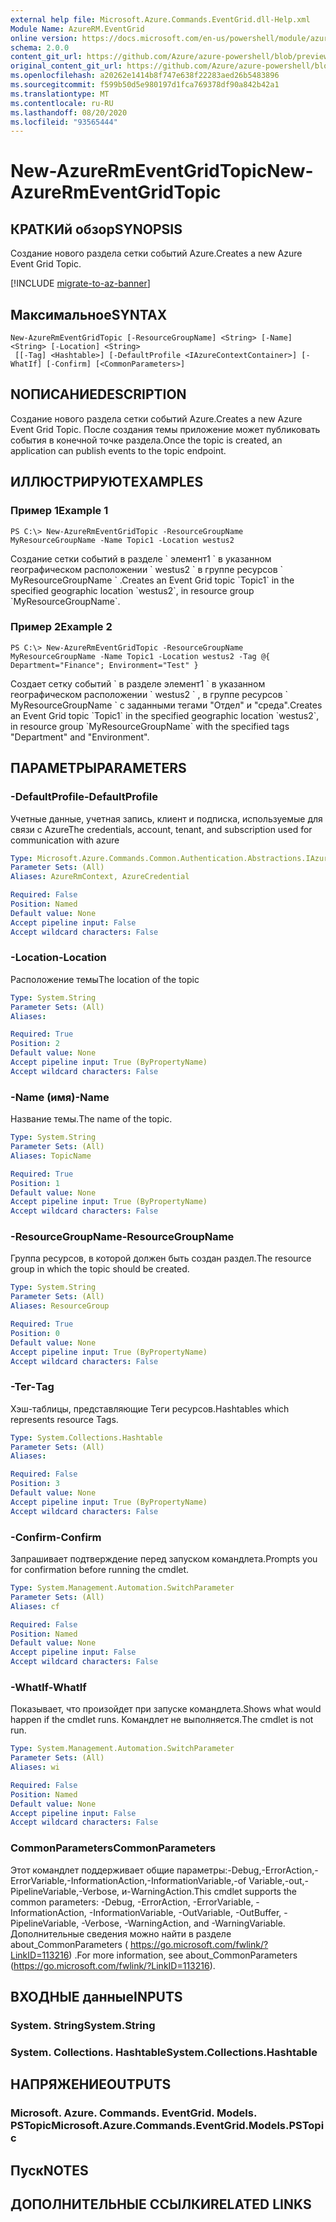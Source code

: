 ```yaml
---
external help file: Microsoft.Azure.Commands.EventGrid.dll-Help.xml
Module Name: AzureRM.EventGrid
online version: https://docs.microsoft.com/en-us/powershell/module/azurerm.eventgrid/new-azurermeventgridtopic
schema: 2.0.0
content_git_url: https://github.com/Azure/azure-powershell/blob/preview/src/ResourceManager/EventGrid/Commands.EventGrid/help/New-AzureRmEventGridTopic.md
original_content_git_url: https://github.com/Azure/azure-powershell/blob/preview/src/ResourceManager/EventGrid/Commands.EventGrid/help/New-AzureRmEventGridTopic.md
ms.openlocfilehash: a20262e1414b8f747e638f22283aed26b5483896
ms.sourcegitcommit: f599b50d5e980197d1fca769378df90a842b42a1
ms.translationtype: MT
ms.contentlocale: ru-RU
ms.lasthandoff: 08/20/2020
ms.locfileid: "93565444"
---
```

# <span data-ttu-id="27b41-101">New-AzureRmEventGridTopic</span><span class="sxs-lookup"><span data-stu-id="27b41-101">New-AzureRmEventGridTopic</span></span>

## <span data-ttu-id="27b41-102">КРАТКИй обзор</span><span class="sxs-lookup"><span data-stu-id="27b41-102">SYNOPSIS</span></span>
<span data-ttu-id="27b41-103">Создание нового раздела сетки событий Azure.</span><span class="sxs-lookup"><span data-stu-id="27b41-103">Creates a new Azure Event Grid Topic.</span></span>

[!INCLUDE [migrate-to-az-banner](../../includes/migrate-to-az-banner.md)]

## <span data-ttu-id="27b41-104">Максимальное</span><span class="sxs-lookup"><span data-stu-id="27b41-104">SYNTAX</span></span>

```
New-AzureRmEventGridTopic [-ResourceGroupName] <String> [-Name] <String> [-Location] <String>
 [[-Tag] <Hashtable>] [-DefaultProfile <IAzureContextContainer>] [-WhatIf] [-Confirm] [<CommonParameters>]
```

## <span data-ttu-id="27b41-105">NОПИСАНИЕ</span><span class="sxs-lookup"><span data-stu-id="27b41-105">DESCRIPTION</span></span>
<span data-ttu-id="27b41-106">Создание нового раздела сетки событий Azure.</span><span class="sxs-lookup"><span data-stu-id="27b41-106">Creates a new Azure Event Grid Topic.</span></span> <span data-ttu-id="27b41-107">После создания темы приложение может публиковать события в конечной точке раздела.</span><span class="sxs-lookup"><span data-stu-id="27b41-107">Once the topic is created, an application can publish events to the topic endpoint.</span></span>

## <span data-ttu-id="27b41-108">ИЛЛЮСТРИРУЮТ</span><span class="sxs-lookup"><span data-stu-id="27b41-108">EXAMPLES</span></span>

### <span data-ttu-id="27b41-109">Пример 1</span><span class="sxs-lookup"><span data-stu-id="27b41-109">Example 1</span></span>
```
PS C:\> New-AzureRmEventGridTopic -ResourceGroupName MyResourceGroupName -Name Topic1 -Location westus2
```

<span data-ttu-id="27b41-110">Создание сетки событий в разделе \` элемент1 \` в указанном географическом расположении \` westus2 \` в группе ресурсов \` MyResourceGroupName \` .</span><span class="sxs-lookup"><span data-stu-id="27b41-110">Creates an Event Grid topic \`Topic1\` in the specified geographic location \`westus2\`, in resource group \`MyResourceGroupName\`.</span></span>

### <span data-ttu-id="27b41-111">Пример 2</span><span class="sxs-lookup"><span data-stu-id="27b41-111">Example 2</span></span>
```
PS C:\> New-AzureRmEventGridTopic -ResourceGroupName MyResourceGroupName -Name Topic1 -Location westus2 -Tag @{ Department="Finance"; Environment="Test" }
```

<span data-ttu-id="27b41-112">Создает сетку событий \` в разделе элемент1 \` в указанном географическом расположении \` westus2 \` , в группе ресурсов \` MyResourceGroupName \` с заданными тегами "Отдел" и "среда".</span><span class="sxs-lookup"><span data-stu-id="27b41-112">Creates an Event Grid topic \`Topic1\` in the specified geographic location \`westus2\`, in resource group \`MyResourceGroupName\` with the specified tags "Department" and "Environment".</span></span>

## <span data-ttu-id="27b41-113">ПАРАМЕТРЫ</span><span class="sxs-lookup"><span data-stu-id="27b41-113">PARAMETERS</span></span>

### <span data-ttu-id="27b41-114">-DefaultProfile</span><span class="sxs-lookup"><span data-stu-id="27b41-114">-DefaultProfile</span></span>
<span data-ttu-id="27b41-115">Учетные данные, учетная запись, клиент и подписка, используемые для связи с Azure</span><span class="sxs-lookup"><span data-stu-id="27b41-115">The credentials, account, tenant, and subscription used for communication with azure</span></span>

```yaml
Type: Microsoft.Azure.Commands.Common.Authentication.Abstractions.IAzureContextContainer
Parameter Sets: (All)
Aliases: AzureRmContext, AzureCredential

Required: False
Position: Named
Default value: None
Accept pipeline input: False
Accept wildcard characters: False
```

### <span data-ttu-id="27b41-116">-Location</span><span class="sxs-lookup"><span data-stu-id="27b41-116">-Location</span></span>
<span data-ttu-id="27b41-117">Расположение темы</span><span class="sxs-lookup"><span data-stu-id="27b41-117">The location of the topic</span></span>

```yaml
Type: System.String
Parameter Sets: (All)
Aliases:

Required: True
Position: 2
Default value: None
Accept pipeline input: True (ByPropertyName)
Accept wildcard characters: False
```

### <span data-ttu-id="27b41-118">-Name (имя)</span><span class="sxs-lookup"><span data-stu-id="27b41-118">-Name</span></span>
<span data-ttu-id="27b41-119">Название темы.</span><span class="sxs-lookup"><span data-stu-id="27b41-119">The name of the topic.</span></span>

```yaml
Type: System.String
Parameter Sets: (All)
Aliases: TopicName

Required: True
Position: 1
Default value: None
Accept pipeline input: True (ByPropertyName)
Accept wildcard characters: False
```

### <span data-ttu-id="27b41-120">-ResourceGroupName</span><span class="sxs-lookup"><span data-stu-id="27b41-120">-ResourceGroupName</span></span>
<span data-ttu-id="27b41-121">Группа ресурсов, в которой должен быть создан раздел.</span><span class="sxs-lookup"><span data-stu-id="27b41-121">The resource group in which the topic should be created.</span></span>

```yaml
Type: System.String
Parameter Sets: (All)
Aliases: ResourceGroup

Required: True
Position: 0
Default value: None
Accept pipeline input: True (ByPropertyName)
Accept wildcard characters: False
```

### <span data-ttu-id="27b41-122">-Тег</span><span class="sxs-lookup"><span data-stu-id="27b41-122">-Tag</span></span>
<span data-ttu-id="27b41-123">Хэш-таблицы, представляющие Теги ресурсов.</span><span class="sxs-lookup"><span data-stu-id="27b41-123">Hashtables which represents resource Tags.</span></span>

```yaml
Type: System.Collections.Hashtable
Parameter Sets: (All)
Aliases:

Required: False
Position: 3
Default value: None
Accept pipeline input: True (ByPropertyName)
Accept wildcard characters: False
```

### <span data-ttu-id="27b41-124">-Confirm</span><span class="sxs-lookup"><span data-stu-id="27b41-124">-Confirm</span></span>
<span data-ttu-id="27b41-125">Запрашивает подтверждение перед запуском командлета.</span><span class="sxs-lookup"><span data-stu-id="27b41-125">Prompts you for confirmation before running the cmdlet.</span></span>

```yaml
Type: System.Management.Automation.SwitchParameter
Parameter Sets: (All)
Aliases: cf

Required: False
Position: Named
Default value: None
Accept pipeline input: False
Accept wildcard characters: False
```

### <span data-ttu-id="27b41-126">-WhatIf</span><span class="sxs-lookup"><span data-stu-id="27b41-126">-WhatIf</span></span>
<span data-ttu-id="27b41-127">Показывает, что произойдет при запуске командлета.</span><span class="sxs-lookup"><span data-stu-id="27b41-127">Shows what would happen if the cmdlet runs.</span></span>
<span data-ttu-id="27b41-128">Командлет не выполняется.</span><span class="sxs-lookup"><span data-stu-id="27b41-128">The cmdlet is not run.</span></span>

```yaml
Type: System.Management.Automation.SwitchParameter
Parameter Sets: (All)
Aliases: wi

Required: False
Position: Named
Default value: None
Accept pipeline input: False
Accept wildcard characters: False
```

### <span data-ttu-id="27b41-129">CommonParameters</span><span class="sxs-lookup"><span data-stu-id="27b41-129">CommonParameters</span></span>
<span data-ttu-id="27b41-130">Этот командлет поддерживает общие параметры:-Debug,-ErrorAction,-ErrorVariable,-InformationAction,-InformationVariable,-of Variable,-out,-PipelineVariable,-Verbose, и-WarningAction.</span><span class="sxs-lookup"><span data-stu-id="27b41-130">This cmdlet supports the common parameters: -Debug, -ErrorAction, -ErrorVariable, -InformationAction, -InformationVariable, -OutVariable, -OutBuffer, -PipelineVariable, -Verbose, -WarningAction, and -WarningVariable.</span></span> <span data-ttu-id="27b41-131">Дополнительные сведения можно найти в разделе about_CommonParameters ( https://go.microsoft.com/fwlink/?LinkID=113216) .</span><span class="sxs-lookup"><span data-stu-id="27b41-131">For more information, see about_CommonParameters (https://go.microsoft.com/fwlink/?LinkID=113216).</span></span>

## <span data-ttu-id="27b41-132">ВХОДНЫЕ данные</span><span class="sxs-lookup"><span data-stu-id="27b41-132">INPUTS</span></span>

### <span data-ttu-id="27b41-133">System. String</span><span class="sxs-lookup"><span data-stu-id="27b41-133">System.String</span></span>

### <span data-ttu-id="27b41-134">System. Collections. Hashtable</span><span class="sxs-lookup"><span data-stu-id="27b41-134">System.Collections.Hashtable</span></span>

## <span data-ttu-id="27b41-135">НАПРЯЖЕНИЕ</span><span class="sxs-lookup"><span data-stu-id="27b41-135">OUTPUTS</span></span>

### <span data-ttu-id="27b41-136">Microsoft. Azure. Commands. EventGrid. Models. PSTopic</span><span class="sxs-lookup"><span data-stu-id="27b41-136">Microsoft.Azure.Commands.EventGrid.Models.PSTopic</span></span>

## <span data-ttu-id="27b41-137">Пуск</span><span class="sxs-lookup"><span data-stu-id="27b41-137">NOTES</span></span>

## <span data-ttu-id="27b41-138">ДОПОЛНИТЕЛЬНЫЕ ССЫЛКИ</span><span class="sxs-lookup"><span data-stu-id="27b41-138">RELATED LINKS</span></span>
